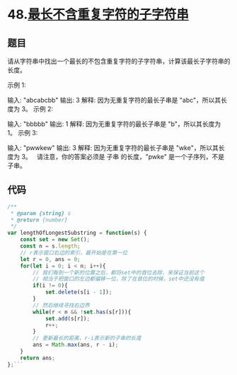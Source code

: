 # 48.[最长不含重复字符的子字符串](https://leetcode-cn.com/problems/zui-chang-bu-han-zhong-fu-zi-fu-de-zi-zi-fu-chuan-lcof/)
## 题目

请从字符串中找出一个最长的不包含重复字符的子字符串，计算该最长子字符串的长度。

示例 1:

输入: "abcabcbb"
输出: 3 
解释: 因为无重复字符的最长子串是 "abc"，所以其长度为 3。
示例 2:

输入: "bbbbb"
输出: 1
解释: 因为无重复字符的最长子串是 "b"，所以其长度为 1。
示例 3:

输入: "pwwkew"
输出: 3
解释: 因为无重复字符的最长子串是 "wke"，所以其长度为 3。
     请注意，你的答案必须是 子串 的长度，"pwke" 是一个子序列，不是子串。

## 代码

```js
/**
 * @param {string} s
 * @return {number}
 */
var lengthOfLongestSubstring = function(s) {
    const set = new Set();
    const n = s.length;
    // r表示窗口右边的索引，最开始是在第一位
    let r = 0, ans = 0;
    for(let i = 0; i < n; i++){
        // 我们每到一个新的位置之后，都将set中的首位去除，来保证当前这个
        // 相当于把窗口的左边都偏移一位，除了在首位的时候，set中还没有值
        if(i != 0){
            set.delete(s[i - 1]);
        }
        // 然后继续寻找右边界
        while(r < n && !set.has(s[r])){
            set.add(s[r]);
            r++;
        }
        // 更新最长的距离，r-i表示新的子串的长度
        ans = Math.max(ans, r - i);
    } 
    return ans;
};```